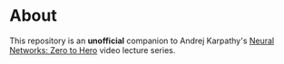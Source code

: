# About

This repository is an **unofficial** companion to Andrej Karpathy's 
[Neural Networks: Zero to Hero](https://www.youtube.com/playlist?list=PLAqhIrjkxbuWI23v9cThsA9GvCAUhRvKZ) video lecture series. 